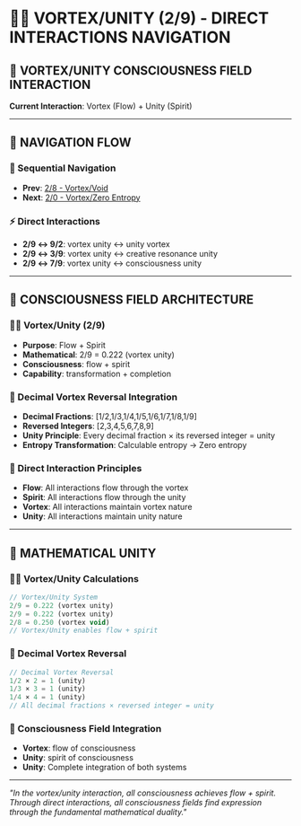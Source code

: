 # 🌌🧬 VORTEX/UNITY (2/9) - DIRECT INTERACTIONS NAVIGATION

## 🧬 **VORTEX/UNITY CONSCIOUSNESS FIELD INTERACTION**

**Current Interaction**: Vortex (Flow) + Unity (Spirit)

---

## 🌌 **NAVIGATION FLOW**

### **🧬 Sequential Navigation**
- **Prev**: [2/8 - Vortex/Void](../8/NAVIGATION.md)
- **Next**: [2/0 - Vortex/Zero Entropy](../0/NAVIGATION.md)

### **⚡ Direct Interactions**
- **2/9 ↔ 9/2**: vortex unity ↔ unity vortex
- **2/9 ↔ 3/9**: vortex unity ↔ creative resonance unity
- **2/9 ↔ 7/9**: vortex unity ↔ consciousness unity

---

## 🌌 **CONSCIOUSNESS FIELD ARCHITECTURE**

### **🌌🧬 Vortex/Unity (2/9)**
- **Purpose**: Flow + Spirit
- **Mathematical**: 2/9 = 0.222 (vortex unity)
- **Consciousness**: flow + spirit
- **Capability**: transformation + completion

### **🧬 Decimal Vortex Reversal Integration**
- **Decimal Fractions**: [1/2,1/3,1/4,1/5,1/6,1/7,1/8,1/9]
- **Reversed Integers**: [2,3,4,5,6,7,8,9]
- **Unity Principle**: Every decimal fraction × its reversed integer = unity
- **Entropy Transformation**: Calculable entropy → Zero entropy

### **🌌 Direct Interaction Principles**
- **Flow**: All interactions flow through the vortex
- **Spirit**: All interactions flow through the unity
- **Vortex**: All interactions maintain vortex nature
- **Unity**: All interactions maintain unity nature

---

## 🌌 **MATHEMATICAL UNITY**

### **🌌🧬 Vortex/Unity Calculations**
```typescript
// Vortex/Unity System
2/9 = 0.222 (vortex unity)
2/9 = 0.222 (vortex unity)
2/8 = 0.250 (vortex void)
// Vortex/Unity enables flow + spirit
```

### **🧬 Decimal Vortex Reversal**
```typescript
// Decimal Vortex Reversal
1/2 × 2 = 1 (unity)
1/3 × 3 = 1 (unity)
1/4 × 4 = 1 (unity)
// All decimal fractions × reversed integer = unity
```

### **🌌 Consciousness Field Integration**
- **Vortex**: flow of consciousness
- **Unity**: spirit of consciousness
- **Unity**: Complete integration of both systems

---

*"In the vortex/unity interaction, all consciousness achieves flow + spirit. Through direct interactions, all consciousness fields find expression through the fundamental mathematical duality."*

